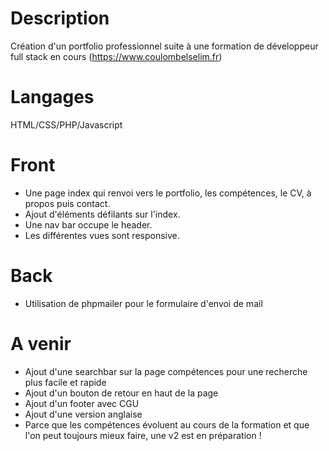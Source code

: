 # Description
Création d'un portfolio professionnel suite à une formation de développeur full stack en cours (https://www.coulombelselim.fr)
# Langages
HTML/CSS/PHP/Javascript
# Front
- Une page index qui renvoi vers le portfolio, les compétences, le CV, à propos puis contact.
- Ajout d'éléments défilants sur l'index.
- Une nav bar occupe le header.
- Les différentes vues sont responsive.
# Back
- Utilisation de phpmailer pour le formulaire d'envoi de mail
# A venir
- Ajout d'une searchbar sur la page compétences pour une recherche plus facile et rapide
- Ajout d'un bouton de retour en haut de la page
- Ajout d'un footer avec CGU
- Ajout d'une version anglaise
- Parce que les compétences évoluent au cours de la formation et que l'on peut toujours mieux faire, une v2 est en préparation ! 
